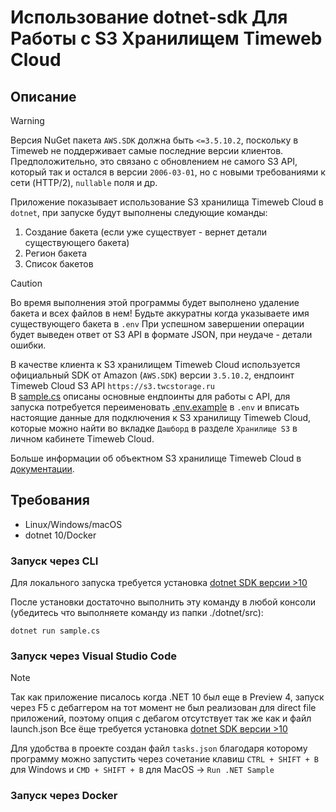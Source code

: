 # Использование dotnet-sdk Для Работы с S3 Хранилищем Timeweb Cloud
## Описание
> [!WARNING]
> Версия NuGet пакета `AWS.SDK` должна быть `<=3.5.10.2`, поскольку в Timeweb не поддерживает самые последние версии клиентов. Предположительно, это связано с обновлением не самого S3 API, который так и остался в версии `2006-03-01`, но с новыми требованиями к сети (HTTP/2), `nullable` поля и др. 

Приложение показывает использование S3 хранилища Timeweb Cloud в `dotnet`, при запуске будут выполнены следующие команды:
1. Создание бакета (если уже существует - вернет детали существующего бакета)
2. Регион бакета
3. Список бакетов

> [!CAUTION]
> Во время выполнения этой программы будет выполнено удаление бакета и всех файлов в нем! Будьте аккуратны когда указываете имя существующего бакета в `.env`
При успешном завершении операции будет выведен ответ от S3 API в формате JSON, при неудаче - детали ошибки.

В качестве клиента к S3 хранилищем Timeweb Cloud используется официальный SDK от Amazon (`AWS.SDK`) версии `3.5.10.2`, ендпоинт Timeweb Cloud S3 API  `https://s3.twcstorage.ru`  
В [sample.cs](./src/sample.cs) описаны основные ендпоинты для работы с API, для запуска потребуется переименовать [.env.example](./src/.env.example) в `.env` и вписать настоящие данные для подключения к S3 хранилищу Timeweb Cloud, которые можно найти во вкладке `Дашборд` в разделе `Хранилище S3` в личном кабинете Timeweb Cloud.

Больше информации об объектном S3 хранилище Timeweb Cloud в [документации](https://timeweb.cloud/docs/s3-storage).

## Требования
- Linux/Windows/macOS
- dotnet 10/Docker
### Запуск через CLI
Для локального запуска требуется установка [dotnet SDK версии >10](https://dotnet.microsoft.com/en-us/download/dotnet/10.0)

После установки достаточно выполнить эту команду в любой консоли (убедитесь что выполняете команду из папки ./dotnet/src):
```shell
dotnet run sample.cs
```
### Запуск через Visual Studio Code
> [!NOTE]
> Так как приложение писалось когда .NET 10 был еще в Preview 4, запуск через F5 с дебаггером на тот момент не был реализован для direct file приложений, поэтому опция с дебагом отсутствует так же как и файл launch.json
Все ёще требуется установка [dotnet SDK версии >10](https://dotnet.microsoft.com/en-us/download/dotnet/10.0)

Для удобства в проекте создан файл `tasks.json` благодаря которому программу можно запустить через сочетание клавиш `CTRL + SHIFT + B` для Windows и `CMD + SHIFT + B` для MacOS -> `Run .NET Sample`

### Запуск через Docker